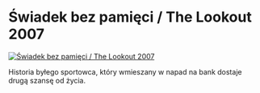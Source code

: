 Świadek bez pamięci / The Lookout 2007 
=============
[![Świadek bez pamięci / The Lookout 2007 ](http://vidos.pl/images/player.gif)](http://vidos.pl/wiadek-bez-pamieci-the-lookout-2007)

 Historia byłego sportowca, który wmieszany w napad na bank dostaje drugą szansę od życia.
